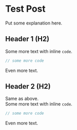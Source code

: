 Test Post
===

Put some explanation here.

## Header 1 (H2)

Some more text with inline `code`.
```c
// some more code
```
Even more text.

## Header 2 (H2)

Same as above.  
Some more text with inline `code`.
```c
// some more code
```
Even more text.
